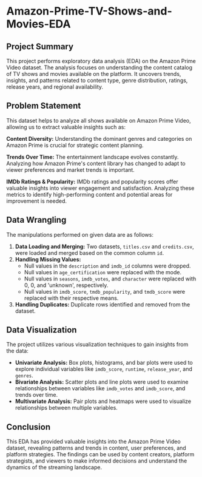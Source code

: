 # Amazon-Prime-TV-Shows-and-Movies-EDA

## Project Summary

This project performs exploratory data analysis (EDA) on the Amazon Prime Video dataset. The analysis focuses on understanding the content catalog of TV shows and movies available on the platform. It uncovers trends, insights, and patterns related to content type, genre distribution, ratings, release years, and regional availability.

## Problem Statement

This dataset helps to analyze all shows available on Amazon Prime Video, allowing us to extract valuable insights such as:

**Content Diversity:** Understanding the dominant genres and categories on Amazon Prime is crucial for strategic content planning. 

**Trends Over Time:** The entertainment landscape evolves constantly. Analyzing how Amazon Prime's content library has changed to adapt to viewer preferences and market trends is important.

**IMDb Ratings & Popularity:** IMDb ratings and popularity scores offer valuable insights into viewer engagement and satisfaction. Analyzing these metrics to identify high-performing content and potential areas for improvement is needed.

## Data Wrangling

The manipulations performed on given data are as follows:

1.  **Data Loading and Merging:** Two datasets, `titles.csv` and `credits.csv`, were loaded and merged based on the common column `id`.
2.  **Handling Missing Values:**
    -   Null values in the `description` and `imdb_id` columns were dropped.
    -   Null values in `age_certification` were replaced with the mode.
    -   Null values in `seasons`, `imdb_votes`, and `character` were replaced with 0, 0, and 'unknown', respectively.
    -   Null values in `imdb_score`, `tmdb_popularity`, and `tmdb_score` were replaced with their respective means.
3.  **Handling Duplicates:** Duplicate rows identified and removed from the dataset.

## Data Visualization

The project utilizes various visualization techniques to gain insights from the data:

- **Univariate Analysis:** Box plots, histograms, and bar plots were used to explore individual variables like `imdb_score`, `runtime`, `release_year`, and `genres`.
- **Bivariate Analysis:** Scatter plots and line plots were used to examine relationships between variables like `imdb_votes` and `imdb_score`, and trends over time.
- **Multivariate Analysis:** Pair plots and heatmaps were used to visualize relationships between multiple variables.

## Conclusion

This EDA has provided valuable insights into the Amazon Prime Video dataset, revealing patterns and trends in content, user preferences, and platform strategies. The findings can be used by content creators, platform strategists, and viewers to make informed decisions and understand the dynamics of the streaming landscape.
